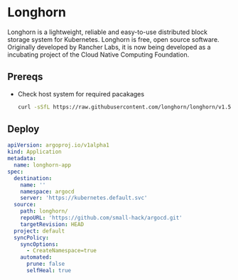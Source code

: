 # Longhorn

Longhorn is a lightweight, reliable and easy-to-use distributed block storage system for Kubernetes. Longhorn is free, open source software. Originally developed by Rancher Labs, it is now being developed as a incubating project of the Cloud Native Computing Foundation.

## Prereqs

- Check host system for required pacakages
  ```bash
  curl -sSfL https://raw.githubusercontent.com/longhorn/longhorn/v1.5.0/scripts/environment_check.sh | bash
  ```

## Deploy

```yaml
apiVersion: argoproj.io/v1alpha1
kind: Application
metadata:
  name: longhorn-app
spec:
  destination:
    name: ''
    namespace: argocd
    server: 'https://kubernetes.default.svc'
  source:
    path: longhorn/
    repoURL: 'https://github.com/small-hack/argocd.git'
    targetRevision: HEAD
  project: default
  syncPolicy:
    syncOptions:
      - CreateNamespace=true
    automated:
      prune: false
      selfHeal: true
```
